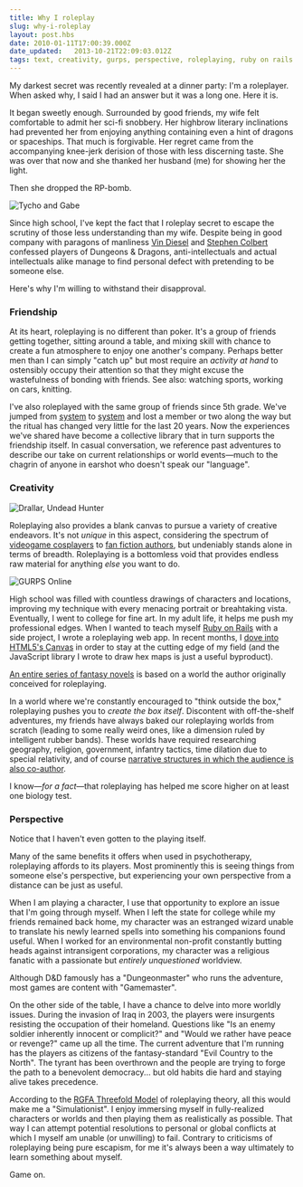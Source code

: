 ```yaml
---
title: Why I roleplay
slug: why-i-roleplay
layout: post.hbs
date: 2010-01-11T17:00:39.000Z
date_updated:   2013-10-21T22:09:03.012Z
tags: text, creativity, gurps, perspective, roleplaying, ruby on rails
---
```


My darkest secret was recently revealed at a dinner party: I'm a roleplayer. When asked why, I said I had an answer but it was a long one. Here it is.

It began sweetly enough. Surrounded by good friends, my wife felt comfortable to admit her sci-fi snobbery. Her highbrow literary inclinations had prevented her from enjoying anything containing even a hint of dragons or spaceships. That much is forgivable. Her regret came from the accompanying knee-jerk derision of those with less discerning taste. She was over that now and she thanked her husband (me) for showing her the light.

Then she dropped the RP-bomb.

![Tycho and Gabe](http://assets.stanifesto.com/images/2010/01/tychogabe.jpg)

Since high school, I've kept the fact that I roleplay secret to escape the scrutiny of those less understanding than my wife. Despite being in good company with paragons of manliness <a href="http://www.youtube.com/watch?v=JQUEQOyIvfk">Vin Diesel</a> and <a href="http://vodpod.com/watch/318-stephen-colbert-on-dungeons-and-dragons">Stephen Colbert</a> confessed players of Dungeons &amp; Dragons, anti-intellectuals and actual intellectuals alike manage to find personal defect with pretending to be someone else.

Here's why I'm willing to withstand their disapproval.

### Friendship

At its heart, roleplaying is no different than poker. It's a group of friends getting together, sitting around a table, and mixing skill with chance to create a fun atmosphere to enjoy one another's company. Perhaps better men than I can simply "catch up" but most require an <em>activity at hand</em> to ostensibly occupy their attention so that they might excuse the wastefulness of bonding with friends. See also: watching sports, working on cars, knitting.

I've also roleplayed with the same group of friends since 5th grade. We've jumped from <a href="http://www.wizards.com/Company/Brands/DnD.aspx">system</a> to <a href="http://www.sjgames.com/gurps/">system</a> and lost a member or two along the way but the ritual has changed very little for the last 20 years. Now the experiences we've shared have become a collective library that in turn supports the friendship itself. In casual conversation, we reference past adventures to describe our take on current relationships or world events&mdash;much to the chagrin of anyone in earshot who doesn't speak our "language".

### Creativity

![Drallar, Undead Hunter](http://assets.stanifesto.com/images/2010/01/Drallar.gif)

Roleplaying also provides a blank canvas to pursue a variety of creative endeavors. It's not <em>unique</em> in this aspect, considering the spectrum of <a href="http://www.cosplay.com/photo/2121745/">videogame cosplayers</a> to <a href="http://www.ifanboy.com/images/ifanboy/geekchartbig.gif">fan fiction authors</a>, but undeniably stands alone in terms of breadth. Roleplaying is a bottomless void that provides endless raw material for anything <em>else</em> you want to do.

![GURPS Online](http://assets.stanifesto.com/images/2010/01/gonlineapp.jpg)

High school was filled with countless drawings of characters and locations, improving my technique with every menacing portrait or breahtaking vista. Eventually, I went to college for fine art. In my adult life, it helps me push my professional edges. When I wanted to teach myself <a href="http://rubyonrails.org/">Ruby on Rails</a> with a side project, I wrote a roleplaying web app. In recent months, I <a href="http://diveintohtml5.org/canvas.html">dove into HTML5's Canvas</a> in order to stay at the cutting edge of my field (and the JavaScript library I wrote to draw hex maps is just a useful byproduct).

<p class="aside"><a href="http://www.guardian.co.uk/culture/1999/oct/14/artsfeatures">An entire series of fantasy novels</a> is based on a world the author originally conceived for roleplaying.</p>

In a world where we're constantly encouraged to "think outside the box," roleplaying pushes you to <em>create the box itself</em>. Discontent with off-the-shelf adventures, my friends have always baked our roleplaying worlds from scratch (leading to some really weird ones, like a dimension ruled by intelligent rubber bands). These worlds have required researching geography, religion, government, infantry tactics, time dilation due to special relativity, and of course <a href="http://www.darkshire.net/jhkim/rpg/theory/narrative/paradigms.html">narrative structures in which the audience is also co-author</a>.

I know&mdash;<em>for a fact</em>&mdash;that roleplaying has helped me score higher on at least one biology test.

### Perspective

Notice that I haven't even gotten to the playing itself.

Many of the same benefits it offers when used in psychotherapy, roleplaying affords to its players. Most prominently this is seeing things from someone else's perspective, but experiencing your own perspective from a distance can be just as useful.

When I am playing a character, I use that opportunity to explore an issue that I'm going through myself. When I left the state for college while my friends remained back home, my character was an estranged wizard unable to translate his newly learned spells into something his companions found useful. When I worked for an environmental non-profit constantly butting heads against intransigent corporations, my character was a religious fanatic with a passionate but <em>entirely unquestioned</em> worldview.

<p class="aside">Although D&amp;D famously has a "Dungeonmaster" who runs the adventure, most games are content with "Gamemaster".</p>

On the other side of the table, I have a chance to delve into more worldly issues. During the invasion of Iraq in 2003, the players were insurgents resisting the occupation of their homeland. Questions like "Is an enemy soldier inherently innocent or complicit?" and "Would we rather have peace or revenge?" came up all the time. The current adventure that I'm running has the players as citizens of the fantasy-standard "Evil Country to the North". The tyrant has been overthrown and the people are trying to forge the path to a benevolent democracy... but old habits die hard and staying alive takes precedence.

According to the <a href="http://www.darkshire.net/~jhkim/rpg/theory/liz-paper-2003/">RGFA Threefold Model</a> of roleplaying theory, all this would make me a "Simulationist". I enjoy immersing myself in fully-realized characters or worlds and then playing them as realistically as possible. That way I can attempt potential resolutions to personal or global conflicts at which I myself am unable (or unwilling) to fail. Contrary to criticisms of roleplaying being pure escapism, for me it's always been a way ultimately to learn something about myself.

Game on.
